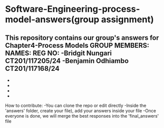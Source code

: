 # Software-Engineering-process-model-answers(group assignment)
This repository contains our group's answers for Chapter4-Process Models
GROUP MEMBERS:
 NAMES:             REG NO:
-Bridgit Nungari   CT201/117205/24
-Benjamin Odhiambo CT201/117168/24
-
-
-
-
-
How to contribute:
-You can clone the repo or edit directly 
-Inside the 'answers' folder, create your file), add your answers inside your file
-Once everyone is done, we will merge the best responses into the 'final_answers' file
